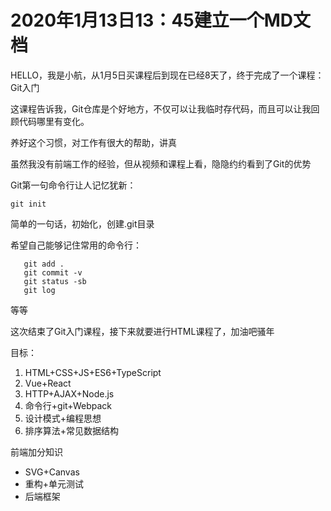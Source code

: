 # 2020年1月13日13：45建立一个MD文档

HELLO，我是小航，从1月5日买课程后到现在已经8天了，终于完成了一个课程：Git入门

这课程告诉我，Git仓库是个好地方，不仅可以让我临时存代码，而且可以让我回顾代码哪里有变化。

养好这个习惯，对工作有很大的帮助，讲真

虽然我没有前端工作的经验，但从视频和课程上看，隐隐约约看到了Git的优势

Git第一句命令行让人记忆犹新：

`git init`

简单的一句话，初始化，创建.git目录

希望自己能够记住常用的命令行：

```
   git add .
   git commit -v
   git status -sb
   git log
```

等等

这次结束了Git入门课程，接下来就要进行HTML课程了，加油吧骚年

目标：

1. HTML+CSS+JS+ES6+TypeScript
2. Vue+React
3. HTTP+AJAX+Node.js
4. 命令行+git+Webpack
5. 设计模式+编程思想
6. 排序算法+常见数据结构

前端加分知识

* SVG+Canvas
* 重构+单元测试
* 后端框架
